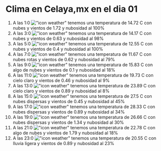 # Clima en Celaya,mx en el dia 01

1. A las 1:0 !["icon weather"](http://openweathermap.org/img/w/04n.png) tenemos una temperatura de 14.72 C con nubes y  vientos de 1.72 y nubosidad al 100%
1. A las 3:0 !["icon weather"](http://openweathermap.org/img/w/04n.png) tenemos una temperatura de 14.17 C con nubes y  vientos de 0.63 y nubosidad al 98%
1. A las 5:0 !["icon weather"](http://openweathermap.org/img/w/04n.png) tenemos una temperatura de 12.55 C con nubes y  vientos de 0.4 y nubosidad al 100%
1. A las 7:0 !["icon weather"](http://openweathermap.org/img/w/04n.png) tenemos una temperatura de 11.67 C con nubes rotas y  vientos de 0.62 y nubosidad al 79%
1. A las 9:0 !["icon weather"](http://openweathermap.org/img/w/02d.png) tenemos una temperatura de 15.83 C con algo de nubes y  vientos de 0.1 y nubosidad al 18%
1. A las 11:0 !["icon weather"](http://openweathermap.org/img/w/01d.png) tenemos una temperatura de 19.73 C con cielo claro y  vientos de 0.46 y nubosidad al 9%
1. A las 13:0 !["icon weather"](http://openweathermap.org/img/w/01d.png) tenemos una temperatura de 23.89 C con cielo claro y  vientos de 0.89 y nubosidad al 8%
1. A las 15:0 !["icon weather"](http://openweathermap.org/img/w/03d.png) tenemos una temperatura de 27.5 C con nubes dispersas y  vientos de 0.45 y nubosidad al 45%
1. A las 17:0 !["icon weather"](http://openweathermap.org/img/w/03d.png) tenemos una temperatura de 28.33 C con nubes dispersas y  vientos de 0.89 y nubosidad al 34%
1. A las 19:0 !["icon weather"](http://openweathermap.org/img/w/03d.png) tenemos una temperatura de 26.66 C con nubes dispersas y  vientos de 1.34 y nubosidad al 30%
1. A las 21:0 !["icon weather"](http://openweathermap.org/img/w/02n.png) tenemos una temperatura de 22.78 C con algo de nubes y  vientos de 1.79 y nubosidad al 18%
1. A las 23:0 !["icon weather"](http://openweathermap.org/img/w/10n.png) tenemos una temperatura de 20.55 C con lluvia ligera y  vientos de 0.89 y nubosidad al 23%
